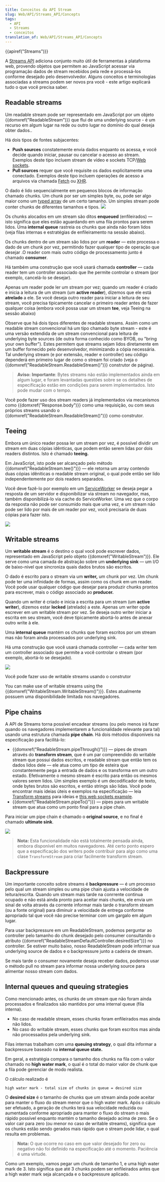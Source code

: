 ```yaml
---
title: Conceitos da API Stream
slug: Web/API/Streams_API/Concepts
tags:
  - API
  - Streams
  - conceitos
translation_of: Web/API/Streams_API/Concepts
---
```

{{apiref("Streams")}}

A [Streams API](/pt-BR/docs/Web/API/Streams_API) adiciona conjunto muito útil de ferramentas à plataforma web, provendo objetos que permitem ao JavaScript acessar via programação dados de stream recebidos pela rede e processá-los conforme desejado pelo desenvolvedor. Alguns conceitos e terminologias associadas a streams podem ser novos pra você - este artigo explicará tudo o que você precisa saber.

## Readable streams

Um readable stream pode ser representado em JavaScript por um objeto {{domxref("ReadableStream")}} que flui de uma underlying source - é um recurso em algum lugar na rede ou outro lugar no domínio do qual deseja obter dados..

Há dois tipos de fontes subjacentes:

- **Push sources** constatemente envia dados enquanto os acessa, e você decide quando iniciar, pausar ou cancelar o acesso ao stream. Exemplos deste tipo incluem stream de vídeo e sockets TCP/[Web sockets](/pt-BR/docs/Web/API/WebSockets_API).
- **Pull sources** requer que você requisite os dados explicitamente uma conectado. Exemplos deste tipo incluem operações de acesso a arquivos via chamada [Fetch](/pt-BR/docs/Web/API/Fetch_API) ou [XHR](/pt-BR/docs/Web/API/XMLHttpRequest/XMLHttpRequest).

O dado é lido sequencialmente em pequenos blocos de informação chamado chunks. Um chunk por ser um simples byte, ou, pode ser algo maior como um [typed array](/pt-BR/docs/Web/JavaScript/Typed_arrays) de um certo tamanho.
Um simples stream pode conter chunks de diferentes tamanhos e tipos.
![](https://mdn.mozillademos.org/files/15819/Readable%20streams.png)

Os chunks alocados em um stream são ditos **enqueued** (enfileirados) — isto significa que eles estão aguardando em uma fila prontos para serem lidos. Uma **internal queue** rastreia os chunks que ainda não foram lidos (veja filas internas e estratégias de enfileiramento na sessão abaixo).

Os chunks dentro de um stream são lidos por um **reader** — este processa o dado de um chunk por vez, permitindo fazer qualquer tipo de operação que desejar .O reader com mais outro código de processamento junto é chamado **consumer**.

Há também uma construção que você usará chamada **controller** — cada reader tem um controller associado que lhe permite controlar o stream (por exemplo, cancelá-lo se desejar).

Apenas um reader pode ler um stream por vez; quando um reader é criado e inicia a leitura de um stream (um **active reader**), dizemos que ele está **atrelado** a ele. Se você deseja outro reader para iniciar a leitura de seu stream, você precisa tipicamente cancelar o primeiro reader antes de fazer qualquer coisa (embora você possa usar um stream **tee**, veja Teeing na sessão abaixo)

Observe que há dois tipos diferentes de readable streams. Assim como um readable stream convencional há um tipo chamado byte stream - este é uma versão extendida de um stream convencional para leitura de underlying byte sources (de outra forma conhecido como BYOB, ou "bring your own buffer"). Estes permitem que streams sejam lidos diretamente em um buffer fornecido pelo desenvolvedor, minimizando a cópia necessária. Tal underlying stream (e por extensão, reader e controller) seu código dependerá em primeiro lugar de como o stream foi criado (veja o {{domxref("ReadableStream.ReadableStream()")}} construtor de página).

> **Aviso:** **Importante**: Bytes streams não estão implementados ainda em algum lugar, e foram levantadas questões sobre se os detalhes de especificação estão em condições para serem implementados. Isto pode mudar com o tempo.

Você pode fazer uso dos stream readers já implementados via mecanismos como {{domxref("Response.body")}} como uma requisição, ou com seus próprios streams usando o {{domxref("ReadableStream.ReadableStream()")}} como construtor.

## Teeing

Embora um único reader possa ler um stream por vez, é possível dividir um stream em duas cópias idênticas, que podem então serem lidas por dois readers distintos. Isto é chamado **teeing.**

Em JavaScript, isto pode ser alcançado pelo método {{domxref("ReadableStream.tee()")}} — ele retorna um array contendo duas cópias idêniticas o readable stream original, o qual pode então ser lido independentemente por dois readers separados.

Você deve fazê-lo por exemplo em um [ServiceWorker](/pt-BR/docs/Web/API/Service_Worker_API) se deseja pegar a resposta de um servidor e disponibilizar via stream no navegador, mas, também disponibilizá-lo via cache do ServiceWorker. Uma vez que o corpo da resposta não pode ser consumido mais que uma vez, e um stream não pode ser lido por mais de um reader por vez, você precisaria de duas cópias para fazer isto.

![](https://mdn.mozillademos.org/files/15820/tee.png)

## Writable streams

Um **writable stream** é o destino o qual você pode escrever dados, representado em JavaScript pelo objeto {{domxref("WritableStream")}}. Ele serve como uma camada de abstração sobre um **underlying sink** — um I/O de baixo-nivel que sincroniza quais dados brutos são escritos.

O dado é escrito para o stream via um **writer,** um chunk por vez. Um chunk pode ter uma infinidade de formas, assim como os chunk em um reader. Você pode usar qualquer código que desejar para produzir chunks prontos para escrever, mais o código associado ao **producer.**

Quando um writer é criado e inicia a escrita para um stream (um **active writer**), dizemos estar **locked** (atrelado) a este. Apenas um writer opde escrever em um writable stream por vez. Se deseja outro writer iniciar a escrita em seu stream, você deve tipicamente abortá-lo antes de anexar outro write à ele.

Uma **internal queue** mantém os chunks que foram escritos por um stream mas não foram ainda processados por underlying sink.

Há uma construção que você usará chamada controller — cada writer tem um controller associado que permite a você controlar o stream (por exemplo, abortá-lo se desejado).

![](https://mdn.mozillademos.org/files/15821/writable%20streams.png)

Você pode fazer uso de writable streams usando o construtor

You can make use of writable streams using the {{domxref("WritableStream.WritableStream()")}}. Estes atualmente possuem uma disponibilidade limitada nos navegadores.

## Pipe chains

A API de Streams torna possível encadear streams (ou pelo menos irá fazer quando os navegadores implementarem a funcionalidade relevante para tal) usando uma estrutura chamada **pipe chain**. Há dois métodos disponíveis na especificação para facilitá-lo:

- {{domxref("ReadableStream.pipeThrough()")}} — pipes de stream através do **transform stream**, que é um par compreendido do writable stream que possui dados escritos, e readable stream que então tem os dados lidos dele — ele atua como um tipo de esteira que constantemente pega a entrada de dados e os transforma em um outro estado. Efetivamente o mesmo stream é escrito para então os mesmos valores serem lidos. Um simples exemplo é um decodificador de texto, onde bytes brutos são escritos, e então strings são lidas. Você pode encontrar mais ideias úteis e exemplos na especificação — leia [Transform streams](https://streams.spec.whatwg.org/#ts-model) para ideias e [this web sockets example](https://streams.spec.whatwg.org/#example-both).
- {{domxref("ReadableStream.pipeTo()")}} — pipes para um writable stream que atua como um ponto final para a pipe chain.

Para iniciar um pipe chain é chamado o **original source**, e no final é chamado **ultimate sink**.

![](https://mdn.mozillademos.org/files/15818/PipeChain.png)

> **Nota:** Esta funcionalidade não está totalmente pensada ainda, embora disponível em muitos navegadores. Até certo ponto espero que a especificação dos writers pode contribuir para algo como uma clase `TransformStream` para criar facilmente transform stream.

## Backpressure

Um importante conceito sobre streams é **backpressure** — é um processo pelo qual um stream simples ou uma pipe chain ajusta a velocidade de leitura/escrita. Quando um stream mais tarde na conrrente continua ocupado e não está ainda pronto para aceitar mais chunks, ele envia um sinal de volta através da corrente informar mais tarde o transform stream (ou a fonte original) para diminuir a velocidade de entrega conforme apropriado tal que você não precise terminar com um gargalo em algum lugar.

Para usar backpressure em um ReadableStream, podemos perguntar ao controller pelo tamanho do chunk desejado pelo consumer consultando o atributo {{domxref("ReadableStreamDefaultController.desiredSize")}} no controller. Se estiver muito baixo, nosso ReadableStream pode informar sua underlying source de dados e o backpressure junto a cadeira de stream.

Se mais tarde o consumer novamente deseja receber dados, podemos usar o método pull no stream para informar nossa underlying source para alimentar nosso stream com dados.

## Internal queues and queuing strategies

Como mencionado antes, os chunks de um stream que não foram ainda processados e finalizados são mantidos por uma internal queue (fila interna).

- No caso de readable stream, esses chunks foram enfileirados mas ainda não lidos.
- No caso do writable stream, esses chunks que foram escritos mas ainda não processados pela underlying sink.

Filas internas trabalham com uma **queuing strategy**, o qual dita informar a backpressure baseado na **internal queue state.**

Em geral, a estratégia compara o tamanho dos chunks na fila com o valor chamado no **high water mark**, o qual é o total do maior valor de chunk que a fila pode gerenciar de modo realista.

O cálculo realizado é

```
high water mark - total size of chunks in queue = desired size
```

O **desired size** é o tamanho de chunks que um stream ainda pode aceitar para manter o fluxo do stream menor que o high water mark. Após o cálculo ser efetuado, a geração de chunks terá sua velocidade reduzida ou aumentada conforme apropriado para manter o fluxo do stream o mais rápido possível enquanto mantém o tamanho desejado acima de zero. Se o valor cair para zero (ou menor no caso de writable streams), significa que os chunks estão sendo gerados mais rápido que o stream pode lidar, o qual resulta em problemas.

> **Nota:** O que ocorre no caso em que valor desejado for zero ou negativo não foi definido na especificação até o momento. Paciência é uma virtude.

Como um exemplo, vamos pegar um chunk de tamanho 1, e uma high water mark de 3. Isto significa que até 3 chunks podem ser enfileirados antes que a high water mark seja alcançada e o backpressure aplicado.
